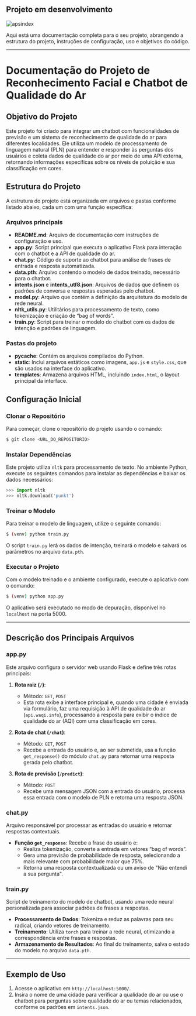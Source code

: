 ## Projeto em desenvolvimento
![apsindex](https://github.com/user-attachments/assets/ef53a5d3-5d48-4468-a1a8-57ab92e0956a)

Aqui está uma documentação completa para o seu projeto, abrangendo a estrutura do projeto, instruções de configuração, uso e objetivos do código.

---

# Documentação do Projeto de Reconhecimento Facial e Chatbot de Qualidade do Ar

## Objetivo do Projeto
Este projeto foi criado para integrar um chatbot com funcionalidades de previsão e um sistema de reconhecimento de qualidade do ar para diferentes localidades. Ele utiliza um modelo de processamento de linguagem natural (PLN) para entender e responder às perguntas dos usuários e coleta dados de qualidade do ar por meio de uma API externa, retornando informações específicas sobre os níveis de poluição e sua classificação em cores.

## Estrutura do Projeto
A estrutura do projeto está organizada em arquivos e pastas conforme listado abaixo, cada um com uma função específica:

### Arquivos principais
- **README.md**: Arquivo de documentação com instruções de configuração e uso.
- **app.py**: Script principal que executa o aplicativo Flask para interação com o chatbot e a API de qualidade do ar.
- **chat.py**: Código de suporte ao chatbot para análise de frases de entrada e resposta automatizada.
- **data.pth**: Arquivo contendo o modelo de dados treinado, necessário para o chatbot.
- **intents.json** e **intents_utf8.json**: Arquivos de dados que definem os padrões de conversa e respostas esperadas pelo chatbot.
- **model.py**: Arquivo que contém a definição da arquitetura do modelo de rede neural.
- **nltk_utils.py**: Utilitários para processamento de texto, como tokenização e criação de “bag of words”.
- **train.py**: Script para treinar o modelo do chatbot com os dados de intenção e padrões de linguagem.

### Pastas do projeto
- **__pycache__**: Contém os arquivos compilados do Python.
- **static**: Inclui arquivos estáticos como imagens, `app.js` e `style.css`, que são usados na interface do aplicativo.
- **templates**: Armazena arquivos HTML, incluindo `index.html`, o layout principal da interface.

## Configuração Inicial

### Clonar o Repositório
Para começar, clone o repositório do projeto usando o comando:

```bash
$ git clone <URL_DO_REPOSITORIO>
```

### Instalar Dependências
Este projeto utiliza `nltk` para processamento de texto. No ambiente Python, execute os seguintes comandos para instalar as dependências e baixar os dados necessários:

```python
>>> import nltk
>>> nltk.download('punkt')
```

### Treinar o Modelo
Para treinar o modelo de linguagem, utilize o seguinte comando:

```bash
$ (venv) python train.py
```

O script `train.py` lerá os dados de intenção, treinará o modelo e salvará os parâmetros no arquivo `data.pth`.

### Executar o Projeto
Com o modelo treinado e o ambiente configurado, execute o aplicativo com o comando:

```bash
$ (venv) python app.py
```

O aplicativo será executado no modo de depuração, disponível no `localhost` na porta 5000.

---

## Descrição dos Principais Arquivos

### app.py
Este arquivo configura o servidor web usando Flask e define três rotas principais:

1. **Rota raiz (`/`)**: 
   - Método: `GET`, `POST`
   - Esta rota exibe a interface principal e, quando uma cidade é enviada via formulário, faz uma requisição à API de qualidade do ar (`api.waqi.info`), processando a resposta para exibir o índice de qualidade do ar (AQI) com uma classificação em cores.

2. **Rota de chat (`/chat`)**: 
   - Método: `GET`, `POST`
   - Recebe a entrada do usuário e, ao ser submetida, usa a função `get_response()` do módulo `chat.py` para retornar uma resposta gerada pelo chatbot.

3. **Rota de previsão (`/predict`)**:
   - Método: `POST`
   - Recebe uma mensagem JSON com a entrada do usuário, processa essa entrada com o modelo de PLN e retorna uma resposta JSON.

### chat.py
Arquivo responsável por processar as entradas do usuário e retornar respostas contextuais. 

- **Função `get_response`**: Recebe a frase do usuário e:
   - Realiza tokenização, converte a entrada em vetores “bag of words”.
   - Gera uma previsão de probabilidade de resposta, selecionando a mais relevante com probabilidade maior que 75%.
   - Retorna uma resposta contextualizada ou um aviso de "Não entendi a sua pergunta".

### train.py
Script de treinamento do modelo de chatbot, usando uma rede neural personalizada para associar padrões de frases a respostas.

- **Processamento de Dados**: Tokeniza e reduz as palavras para seu radical, criando vetores de treinamento.
- **Treinamento**: Utiliza `torch` para treinar a rede neural, otimizando a correspondência entre frases e respostas.
- **Armazenamento de Resultados**: Ao final do treinamento, salva o estado do modelo no arquivo `data.pth`.

---

## Exemplo de Uso

1. Acesse o aplicativo em `http://localhost:5000/`.
2. Insira o nome de uma cidade para verificar a qualidade do ar ou use o chatbot para perguntas sobre qualidade do ar ou temas relacionados, conforme os padrões em `intents.json`.

